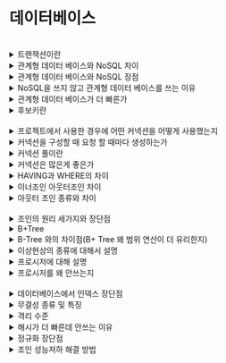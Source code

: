 # 데이터베이스

<br>

<details><summary> 트랜잭션이란 </summary>

트랜잭션이란 데이터를 가져오고 수정하고 데이터를 연결하고 끊는거 까지 하나의 논리적 기능을 수행하기 위한 작업 단위이다.
ACID (원자성, 일관성, 격리성, 지속성) 특성을 지닌다. 

</details>

<details><summary> 관계형 데이터 베이스와 NoSQL 차이 </summary>

관계형 데이터베이스는 스키마가 있기 때문에 정형화된 구조로 저장할 수 있다. 
NoSQL은 자유로운 형태로 저장할 수 있다. 
</details>

<details><summary> 관계형 데이터 베이스와 NoSQL 장점  </summary>

NoSQL은 기획이 수정되었을 경우에 필드를 수정할 수 있다.
</details>

<details><summary> NoSQL을 쓰지 않고 관계형 데이터 베이스를 쓰는 이유  </summary>

데이터가 커질 경우에 데이터의 정합성을 유지하는 데 RDBMS가 더 좋다. 
정규화를 통해서 원하는 데이터를 더 빠르게 가져올 수 있다. 
</details>

<details><summary> 관계형 데이터 베이스가 더 빠른가  </summary>

일반적으로는 NoSQL이 더 빠르다.
</details>

<details><summary> 후보키란 </summary>

기본 키가 될 수 있는 키, 유일성을 만족해야 한다. 
</details>


<br>


<details><summary> 프로젝트에서 사용한 경우에 어떤 커넥션을 어떻게 사용했는지 </summary>

</details>

<details><summary> 커넥션을 구성할 때 요청 할 때마다 생성하는가 </summary>

</details>


<details><summary> 커넥션 풀이란 </summary>

커넥션 미리 만들어놓고 필요할때마다 가져다 쓰는 내용
</details>

<details><summary> 커넥션은 많은게 좋은가 </summary>

커넥션 관리하는게 힘들다. (메모리 부족)
</details>

<details><summary> HAVING과 WHERE의 차이 </summary>

- HAVING은 그룹으로 묶은 데이터에 대해서 조건을 확인
- WHERE는 그룹바이가 아닌 경우에 사용한다.
</details>

<details><summary> 이너조인 아웃터조인 차이 </summary>

- 이너조인 : 일치하는 행에 대해서만 결과 반환.
- 아웃터 조인 : 일치하지 않는 행까지 조회
</details>


<details><summary> 아웃터 조인 종류와 차이 </summary>

- 레프트
- 라이트
- 풀 아웃터 조인
</details>


<br>


<details><summary> 조인의 원리 세가지와 장단점 </summary>

- 중첩 루프 조인 : 구현이 편함. 작은 데이터에 대해 유리 하지만 O(N^2)의 시간이 걸린다.
- 해쉬 조인 : O(n+m), 두 테이블의 크기 차이가 큰 경우에 유리
- 정렬 병합 조인 : O(nlogn + mlogm + n + m), 이미 정렬되어 있는 경우에 유리
</details>

<details><summary>  B+Tree </summary>

성능을 향상시키 위해서 사용한 자료구조, 리프 노드에만 값을 담고 나머지 노드는 접근하기 위한 인덱스 노드들로 구성된 자료구조. 리프노드는 링크드 리스트로 접근된다.
</details>

<details><summary> B-Tree 와의 차이점(B+ Tree 왜 범위 연산이 더 유리한지) </summary>

B+Tree 리프노드에만 저장되어 있어서 레벨을 이동하는 경우가 없다. 더 빠르게 접근할 수 있다. 
</details>

<details><summary> 이상현상의 종류에 대해서 설명 </summary>

- 갱신 이상(수정했을 때 다른 테이블에는 반영되지 않는다.)
- 삭제 이상(의도치 않는 정보까지 삭제한다.)
- 삽입 이상(필요하지 않는 내용 NULL)
</details>

<details><summary> 프로시저에 대해 설명 </summary>

자주 호출이 되는 함수를 프로시저로 작성하고 호출하는 쿼리의 묶음이다.
</details>

<details><summary> 프로시저를 왜 안쓰는지 </summary>

</details>


<br>


<details><summary> 데이터베이스에서 인덱스 장단점 </summary>

- 장점
  - 인덱스는 RDB에서 데이터를 빠르게 조회할 수 있다.
- 단점
  - 인덱스의 정렬 과정에서 오버헤드 발생할 수 있다. 추가적인 저장공간 차지한다.
</details>


<details><summary> 무결성 종류 및 특징 </summary>

- 도메인 무결성 : 속성이 가질 수 있는 값에 대한 범위가 정해져 있다.
- 키 무결성 : 릴레이션 내에서 하나의 레코드가 고유한 키값을 가져야 한다.
- 외래키 무결성 : 정합성에 맞지 않거나 널에 해당하는 값은 사용하면 안된다.
</details>


<details><summary> 격리 수준 </summary>

- READ UNCOMMITED (더티리드)
  - 커밋하지 않은 내용 조회 가능
- READCOMMITED (반복 조회 가능 현상)
  - 쿼리 여러번 실행시 다른 결과 나옴
- REPETED READ (팬텀 리드)
  - 같은 트랜잭션 안에서 쿼리 실행시 또다른 레코드가 찍히는 현상
- SERIALIZE
  - 이상현상 발생 X 하지만, 조건이 까다로워서 트랜잭션 수가 줄어들고 성능 저하됨.
</details>

<details><summary> 해시가 더 빠른데 안쓰는 이유 </summary>

해시 테이블 같은 경우는 동등성비교만 가능 범위 비교 불가
</details>

<details><summary> 정규화 장단점 </summary>

- 데이터 중복 막음 (공간 낭비 줄일 수 있음.)
- 갱신, 수정, 삭제 이상현상 방지 가능 
- 데이터 조회시 조인으로 인해 성능저하 가능.
</details>


<details><summary> 조인 성능저하 해결 방법 </summary>

조인 많이 발생하는 경우 정규화를 위반하더라도 하나의 테이블에 저장. (역정규화 반정규화)
</details>
